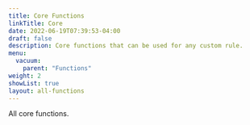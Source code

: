 ```yaml
---
title: Core Functions
linkTitle: Core
date: 2022-06-19T07:39:53-04:00
draft: false
description: Core functions that can be used for any custom rule.
menu:
  vacuum:
    parent: "Functions"
weight: 2
showList: true
layout: all-functions
---
```


All core functions.